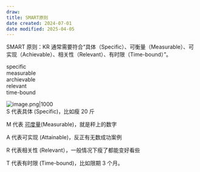 ```yaml
---
draw:
title: SMART原则
date created: 2024-07-01
date modified: 2025-04-05
---
```


SMART 原则：KR 通常需要符合“具体（Specific）、可衡量（Measurable）、可实现（Achievable）、相关性（Relevant）、有时限（Time-bound）”。

specific  
measurable  
archievable  
relevant  
time-bound

![image.png|1000](https://imagehosting4picgo.oss-cn-beijing.aliyuncs.com/imagehosting/fix-dir%2Fpicgo%2Fpicgo-clipboard-images%2F2024%2F07%2F01%2F15-54-42-47bb8d1ec11c959015f2d0abab51c8fe-20240701155441-e37176.png)  
S 代表具体 (Specific)，比如瘦 20 斤

M 代表 [可度量](https://www.zhihu.com/search?q=%E5%8F%AF%E5%BA%A6%E9%87%8F&search_source=Entity&hybrid_search_source=Entity&hybrid_search_extra=%7B%22sourceType%22%3A%22answer%22%2C%22sourceId%22%3A3537785563%7D)(Measurable)，就是秤上的数字

A 代表可实现 (Attainable)，反正有无数成功案例

R 代表相关性 (Relevant），一般情况下瘦了都能变好看些

T 代表有时限 (Time-bound)，比如限期 3 个月。
